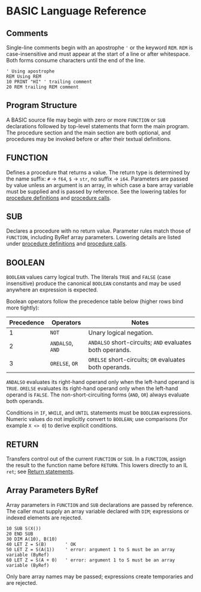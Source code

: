 <!--
SPDX-License-Identifier: MIT
File: archive/docs/references/basic.md
Purpose: BASIC language reference and examples.
-->

# BASIC Language Reference

## Comments

Single-line comments begin with an apostrophe `'` or the keyword `REM`.
`REM` is case-insensitive and must appear at the start of a line or after
whitespace. Both forms consume characters until the end of the line.

```basic
' Using apostrophe
REM Using REM
10 PRINT "HI" ' trailing comment
20 REM trailing REM comment
```

## Program Structure

A BASIC source file may begin with zero or more `FUNCTION` or `SUB`
declarations followed by top-level statements that form the main program. The
procedure section and the main section are both optional, and procedures may be
invoked before or after their textual definitions.

## FUNCTION

Defines a procedure that returns a value. The return type is determined by the
name suffix: `#` → `f64`, `$` → `str`, no suffix → `i64`. Parameters are passed
by value unless an argument is an array, in which case a bare array variable
must be supplied and is passed by reference. See the lowering tables for
[procedure definitions](lowering.md#procedure-definitions) and
[procedure calls](lowering.md#procedure-calls).

## SUB

Declares a procedure with no return value. Parameter rules match those of
`FUNCTION`, including ByRef array parameters. Lowering details are listed under
[procedure definitions](lowering.md#procedure-definitions) and
[procedure calls](lowering.md#procedure-calls).

## BOOLEAN

`BOOLEAN` values carry logical truth. The literals `TRUE` and `FALSE` (case
insensitive) produce the canonical `BOOLEAN` constants and may be used anywhere
an expression is expected.

Boolean operators follow the precedence table below (higher rows bind more
tightly):

| Precedence | Operators         | Notes |
|------------|-------------------|-------|
| 1          | `NOT`              | Unary logical negation. |
| 2          | `ANDALSO`, `AND`   | `ANDALSO` short-circuits; `AND` evaluates both operands. |
| 3          | `ORELSE`, `OR`     | `ORELSE` short-circuits; `OR` evaluates both operands. |

`ANDALSO` evaluates its right-hand operand only when the left-hand operand is
`TRUE`. `ORELSE` evaluates its right-hand operand only when the left-hand
operand is `FALSE`. The non-short-circuiting forms (`AND`, `OR`) always evaluate
both operands.

Conditions in `IF`, `WHILE`, and `UNTIL` statements must be `BOOLEAN`
expressions. Numeric values do not implicitly convert to `BOOLEAN`; use
comparisons (for example `X <> 0`) to derive explicit conditions.

## RETURN

Transfers control out of the current `FUNCTION` or `SUB`. In a `FUNCTION`,
assign the result to the function name before `RETURN`. This lowers directly to
an IL `ret`; see [Return statements](lowering.md#return-statements).

## Array Parameters ByRef

Array parameters in `FUNCTION` and `SUB` declarations are passed by reference. The caller must supply an array variable declared with `DIM`; expressions or indexed elements are rejected.

```basic
10 SUB S(X())
20 END SUB
30 DIM A(10), B(10)
40 LET Z = S(B)       ' OK
50 LET Z = S(A(1))    ' error: argument 1 to S must be an array variable (ByRef)
60 LET Z = S(A + 0)   ' error: argument 1 to S must be an array variable (ByRef)
```

Only bare array names may be passed; expressions create temporaries and are rejected.
